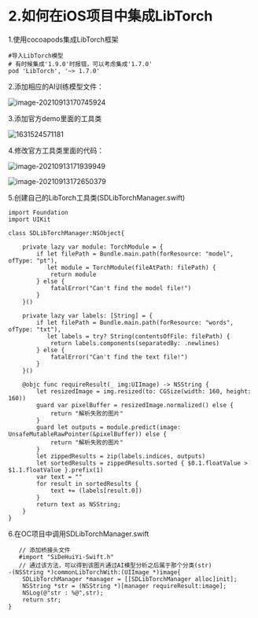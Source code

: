 # 2.如何在iOS项目中集成LibTorch

1.使用cocoapods集成LibTorch框架

```
#导入LibTorch模型
# 有时候集成'1.9.0'时报错，可以考虑集成'1.7.0'
pod 'LibTorch', '~> 1.7.0'  
```

2.添加相应的AI训练模型文件：



![image-20210913170745924](/Users/liuguanhua/Desktop/SmoothV/Own/iOSBook/Resource/image-20210913170745924.png)

3.添加官方demo里面的工具类

![1631524571181](/Users/liuguanhua/Desktop/SmoothV/Own/iOSBook/Resource/1631524571181.jpg)

4.修改官方工具类里面的代码：

![image-20210913171939949](/Users/liuguanhua/Desktop/SmoothV/Own/iOSBook/Resource/image-20210913171939949.png)

![image-20210913172650379](/Users/liuguanhua/Desktop/SmoothV/Own/iOSBook/Resource/image-20210913172650379.png)



5.创建自己的LibTorch工具类(SDLibTorchManager.swift)

```
import Foundation
import UIKit

class SDLibTorchManager:NSObject{
    
    private lazy var module: TorchModule = {
        if let filePath = Bundle.main.path(forResource: "model", ofType: "pt"),
           let module = TorchModule(fileAtPath: filePath) {
            return module
        } else {
            fatalError("Can't find the model file!")
        }
    }()
    
    private lazy var labels: [String] = {
        if let filePath = Bundle.main.path(forResource: "words", ofType: "txt"),
           let labels = try? String(contentsOfFile: filePath) {
            return labels.components(separatedBy: .newlines)
        } else {
            fatalError("Can't find the text file!")
        }
    }()
    
    @objc func requireResult(_ img:UIImage) -> NSString {
        let resizedImage = img.resized(to: CGSize(width: 160, height: 160))
        guard var pixelBuffer = resizedImage.normalized() else {
            return "解析失败的图片"
        }
        guard let outputs = module.predict(image: UnsafeMutableRawPointer(&pixelBuffer)) else {
            return "解析失败的图片"
        }
        let zippedResults = zip(labels.indices, outputs)
        let sortedResults = zippedResults.sorted { $0.1.floatValue > $1.1.floatValue }.prefix(1)
        var text = ""
        for result in sortedResults {
            text += (labels[result.0])
        }
        return text as NSString;
    }
}
```

6.在OC项目中调用SDLibTorchManager.swift

```
   // 添加桥接头文件
   #import "SiDeHuiYi-Swift.h"
   // 通过该方法，可以得到该图片通过AI模型分析之后属于那个分类(str)
-(NSString *)commonLibTorchWith:(UIImage *)image{
    SDLibTorchManager *manager = [[SDLibTorchManager alloc]init];
    NSString *str = (NSString *)[manager requireResult:image];
    NSLog(@"str : %@",str);
    return str;
}
```

